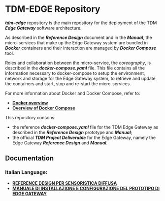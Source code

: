 # TDM-EDGE Repository

***tdm-edge*** repository is the main repository for the deployment of the TDM
***Edge Gateway*** software architecture.

As described in the ***Reference Design*** document and in the ***Manual***,
the micro-services that make up the Edge Gateway system are bundled in
***Docker*** containers and their interaction are managed by ***Docker
Compose*** tool.

Roles and collaboration between the micro-service, the *coreography*, is
described in the ***docker-compose.yaml*** file. This file contains all the
information necessary to docker-compose to setup the environment, network and
storage for the Edge Gateway system, to retrieve and update the containers and
start, stop and re-start the micro-services.

For more information about Docker and Docker Compose, refer to:

* [**Docker overview**](https://docs.docker.com/engine/docker-overview/)
* [**Overview of Docker Compose**](https://docs.docker.com/compose/overview/)

This repository contains:

* the reference ***docker-compose.yaml*** file for the TDM Edge Gateway as
  described in the ***Reference Design*** prototype and ***Manual***;
* the official ***TDM Project Deliverable*** for the Edge Gateway, namely the
  Edge Gateway ***Reference Design*** and ***Manual***.

## Documentation

### Italian Language:
* [**REFERENCE DESIGN PER SENSORISTICA DIFFUSA**](docs/refdesign/it/refdesign.md)
* [**MANUALE DI INSTALLAZIONE E CONFIGURAZIONE DEL PROTOTIPO DI EDGE GATEWAY**](docs/manual/it/manual.md)